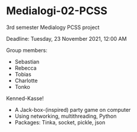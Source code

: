 # Medialogi-02-PCSS
3rd semester Medialogy PCSS project

Deadline: Tuesday, 23 November 2021, 12:00 AM

Group members:
- Sebastian
- Rebecca
- Tobias
- Charlotte
- Tonko

Kenned-Kasse!
- A Jack-box-(inspired) party game on computer
- Using networking, multithreading, Python
- Packages: Tinka, socket, pickle, json
